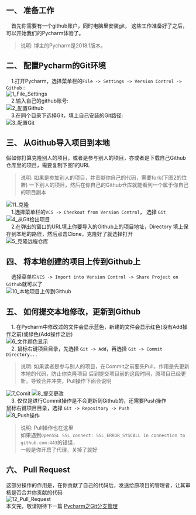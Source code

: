 ## 一、 准备工作
&emsp;首先你需要有一个github账户，同时电脑里安装git，
这些工作准备好了之后，可以开始我们的Pycharm体验了。  
> 说明: 博主的Pycharm是2018.1版本。

## 二、 配置Pycharm的Git环境
&emsp;1.打开Pycharm，选择菜单栏的`File -> Settings ->
Version Control -> Github` :  
![1_File_Settings](./../img/Pycharm之Git系列/imgs/1_File_Settings.png)  
&emsp;2.输入自己的github账号:  
![2_配置Github](./../img/Pycharm之Git系列/imgs/2_配置Github.png)  
&emsp;3.在同个目录下选择Git，填上自己安装的Git路径:  
![3_配置Git](./../img/Pycharm之Git系列/imgs/3_配置Git.png)  

## 三、 从Github导入项目到本地
假如你打算克隆别人的项目，或者是参与别人的项目，亦或者是下载自己Github
仓库里的项目，需要复制下图1的URL  
>说明: 如果是参加别人的项目，并贡献你自己的代码，需要fork(下图2的位置)
一下别人的项目，然后在你自己的Github仓库就能看到一个属于你自己的项目副本

![11_克隆](./../img/Pycharm之Git系列/imgs/11_克隆.png)  
&emsp;1.选择菜单栏的`VCS -> Checkout from Version Control`，
选择 `Git`  
![4_从Git检出项目](./../img/Pycharm之Git系列/imgs/4_从Git检出项目.png)  
&emsp;2.在弹出的窗口的URL填上你要导入的Github上的项目地址，Directory
填上保存到本地的路径，然后点击Clone，克隆好了就选择打开  
![5_克隆远程仓库](./../img/Pycharm之Git系列/imgs/5_克隆远程仓库.png)  

## 四、 将本地创建的项目上传到Github上
&emsp;选择菜单栏`VCS -> Import into Version Control -> Share Project on Github`就可以了  
![10_本地项目上传到Github](./../img/Pycharm之Git系列/imgs/10_本地项目上传到Github.png)

## 五、 如何提交本地修改，更新到Github
&emsp;1. 在Pycharm中修改过的文件会显示蓝色，新建的文件会显示红色(没有Add操作之前)或绿色(Add操作之后)  
![6_文件颜色显示](./../img/Pycharm之Git系列/imgs/6_文件颜色显示.png)  
&emsp;2. 鼠标右键项目目录，先选择 `Git -> Add`，再选择 `Git -> Commit Directory...`  
> 说明: 如果读者是参与别人的项目，在Commit之前要先Pull，作用是先更新本地的代码，防止你克隆项目
后到提交项目前的这段时间，原项目已经更新，导致合并冲突，Pull操作下面会说明  

![7_Comit](./../img/Pycharm之Git系列/imgs/7_Comit.png)
![8_提交更改](./../img/Pycharm之Git系列/imgs/8_提交更改.png)  
&emsp;3. 仅仅是进行Commit操作是不会更新到Github的，还需要Push操作  
鼠标右键项目目录，选择 `Git -> Repository -> Push`  
![9_Push操作](./../img/Pycharm之Git系列/imgs/9_Push操作.png)
> 说明: Pull操作也在这里  
如果遇到`OpenSSL SSL_connect: SSL_ERROR_SYSCALL in connection to github.com:443`的错误，  
一般是你开启了代理，关掉了就好

## 六、 Pull Request
这部分操作的作用是，在你贡献了自己的代码后，发送给原项目的管理者，让其审核是否合并你贡献的代码  
![12_Pull_Request](./../img/Pycharm之Git系列/imgs/12_Pull_Request.png)
<br/>
本文完，敬请期待下一篇 [Pycharm之Git分支管理]()




